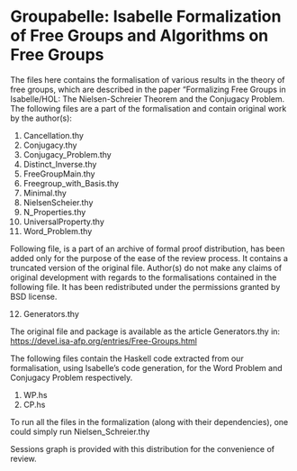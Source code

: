 # Groupabelle: Isabelle Formalization of Free Groups and Algorithms on Free Groups

The files here contains the formalisation of various results in the theory of free groups, which are described
in the paper “Formalizing Free Groups in Isabelle/HOL: The Nielsen-Schreier Theorem and the
Conjugacy Problem.
The following files are a part of the formalisation and contain original work by the author(s):
1. Cancellation.thy
2. Conjugacy.thy
3. Conjugacy_Problem.thy
4. Distinct_Inverse.thy
5. FreeGroupMain.thy
6. Freegroup_with_Basis.thy
7. Minimal.thy
8. NielsenScheier.thy
9. N_Properties.thy
10. UniversalProperty.thy
11. Word_Problem.thy


Following file, is a part of an archive of formal proof distribution, has been added only for the purpose of the ease of the review process. It contains a truncated version of the original file. Author(s) do not make any claims of original development with regards to the formalisations contained in the following file. It has been redistributed under the permissions granted by BSD license.

12. Generators.thy

The original file and package is available as the article Generators.thy in: 
                                 https://devel.isa-afp.org/entries/Free-Groups.html

The following files contain the Haskell code extracted from our formalisation, using Isabelle’s code
generation, for the Word Problem and Conjugacy Problem respectively.
1. WP.hs
2. CP.hs

To run all the files in the formalization (along with their dependencies), one could simply run
Nielsen_Schreier.thy

Sessions graph is provided with this distribution for the convenience of review. 
